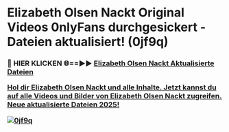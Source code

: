 # Elizabeth Olsen Nackt Original Videos 0nlyFans durchgesickert - Dateien aktualisiert! (0jf9q)

<h3>🔴 HIER KLICKEN 🌐==►► <a href="https://tinyurl.com/h6vf6nb8" rel="nofollow">Elizabeth Olsen Nackt Aktualisierte Dateien

Hol dir Elizabeth Olsen Nackt und alle Inhalte. Jetzt kannst du auf alle Videos und Bilder von Elizabeth Olsen Nackt zugreifen. Neue aktualisierte Dateien 2025!

[![0jf9q](https://i.imgur.com/sD4kR3V.gif)](https://tinyurl.com/h6vf6nb8)
